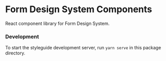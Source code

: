 # Form Design System Components

React component library for Form Design System.

### Development

To start the styleguide development server, run `yarn serve`
in this package directory.
